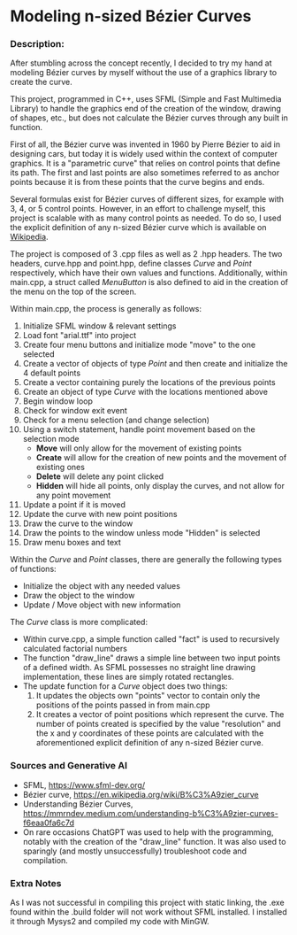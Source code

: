 # Modeling n-sized Bézier Curves


### Description:
After stumbling across the concept recently, I decided to try my hand at modeling Bézier curves by myself without the use of a graphics library to create the curve.

This project, programmed in C++, uses SFML (Simple and Fast Multimedia Library) to handle the graphics end of the creation of the window, drawing of shapes, etc., but does not calculate the Bézier curves through any built in function.

First of all, the Bézier curve was invented in 1960 by Pierre Bézier to aid in designing cars, but today it is widely used within the context of computer graphics. It is a "parametric curve" that relies on control points that define its path. The first and last points are also sometimes referred to as anchor points because it is from these points that the curve begins and ends.

Several formulas exist for Bézier curves of different sizes, for example with 3, 4, or 5 control points. However, in an effort to challenge myself, this project is scalable with as many control points as needed. To do so, I used the explicit definition of any n-sized Bézier curve which is available on [Wikipedia](https://en.wikipedia.org/wiki/B%C3%A9zier_curve).

The project is composed of 3 .cpp files as well as 2 .hpp headers. The two headers, curve.hpp and point.hpp, define classes _Curve_ and _Point_ respectively, which have their own values and functions. Additionally, within main.cpp, a struct called _MenuButton_ is also defined to aid in the creation of the menu on the top of the screen.


Within main.cpp, the process is generally as follows:
1. Initialize SFML window & relevant settings
2. Load font "arial.ttf" into project
3. Create four menu buttons and initialize mode "move" to the one selected
4. Create a vector of objects of type *Point* and then create and initialize the 4 default points
5. Create a vector containing purely the locations of the previous points
6. Create an object of type *Curve* with the locations mentioned above
7. Begin window loop
8. Check for window exit event
9. Check for a menu selection (and change selection)
10. Using a switch statement, handle point movement based on the selection mode
    - **Move** will only allow for the movement of existing points
    - **Create** will allow for the creation of new points and the movement of existing ones
    - **Delete** will delete any point clicked
    - **Hidden** will hide all points, only display the curves, and not allow for any point movement
11. Update a point if it is moved
12. Update the curve with new point positions
13. Draw the curve to the window
14. Draw the points to the window unless mode "Hidden" is selected
15. Draw menu boxes and text


Within the _Curve_ and _Point_ classes, there are generally the following types of functions:
- Initialize the object with any needed values
- Draw the object to the window
- Update / Move object with new information


The _Curve_ class is more complicated:
- Within curve.cpp, a simple function called "fact" is used to recursively calculated factorial numbers
- The function "draw_line" draws a simple line between two input points of a defined width. As SFML possesses no straight line drawing implementation, these lines are simply rotated rectangles.
- The update function for a _Curve_ object does two things:
    1. It updates the objects own "points" vector to contain only the positions of the points passed in from main.cpp
    2. It creates a vector of point positions which represent the curve. The number of points created is specified by the value "resolution" and the x and y coordinates of these points are calculated with the aforementioned explicit definition of any n-sized Bézier curve.



### Sources and Generative AI
- SFML, https://www.sfml-dev.org/
- Bézier curve, https://en.wikipedia.org/wiki/B%C3%A9zier_curve
- Understanding Bézier Curves, https://mmrndev.medium.com/understanding-b%C3%A9zier-curves-f6eaa0fa6c7d
- On rare occasions ChatGPT was used to help with the programming, notably with the creation of the "draw_line" function. It was also used to sparingly (and mostly unsuccessfully) troubleshoot code and compilation.



### Extra Notes
As I was not successful in compiling this project with static linking, the .exe found within the .build folder will not work without SFML installed. I installed it through Mysys2 and compiled my code with MinGW.
